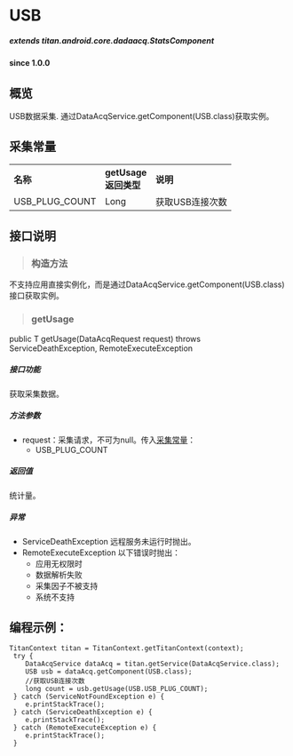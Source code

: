 # USB				

##### extends titan.android.core.dadaacq.StatsComponent #####

#### since 1.0.0 ####

## 概览

USB数据采集. 通过DataAcqService.getComponent(USB.class)获取实例。

## 采集常量

<table border="0" cellspacing="0"  cellpadding="0" width="100%">
<tr>
  <th width="100" align="left">名称</td>
  <th width="60" align="left">getUsage返回类型</td>
  <th align="left">说明</td>
</tr>
<tr>
  <td width="100">USB_PLUG_COUNT</td>
  <td>Long</td>
  <td>获取USB连接次数</td>
</tr>
</table>


## 接口说明

> ### 构造方法

不支持应用直接实例化，而是通过DataAcqService.getComponent(USB.class)接口获取实例。

> ### getUsage

public <T> T getUsage(DataAcqRequest<T> request) throws ServiceDeathException, RemoteExecuteException 

##### 接口功能
获取采集数据。

##### 方法参数
* request：采集请求，不可为null。传入[采集常量](#采集常量)：
	- USB_PLUG_COUNT
	
##### 返回值
统计量。

##### 异常
* ServiceDeathException 远程服务未运行时抛出。
* RemoteExecuteException 以下错误时抛出：
	* 应用无权限时
	* 数据解析失败
	* 采集因子不被支持
	* 系统不支持

## 编程示例：

```
TitanContext titan = TitanContext.getTitanContext(context);
 try {
 	DataAcqService dataAcq = titan.getService(DataAcqService.class);
 	USB usb = dataAcq.getComponent(USB.class);
	//获取USB连接次数
 	long count = usb.getUsage(USB.USB_PLUG_COUNT);
 } catch (ServiceNotFoundException e) {
 	e.printStackTrace();
 } catch (ServiceDeathException e) {
 	e.printStackTrace();
 } catch (RemoteExecuteException e) {
 	e.printStackTrace();
 }
```